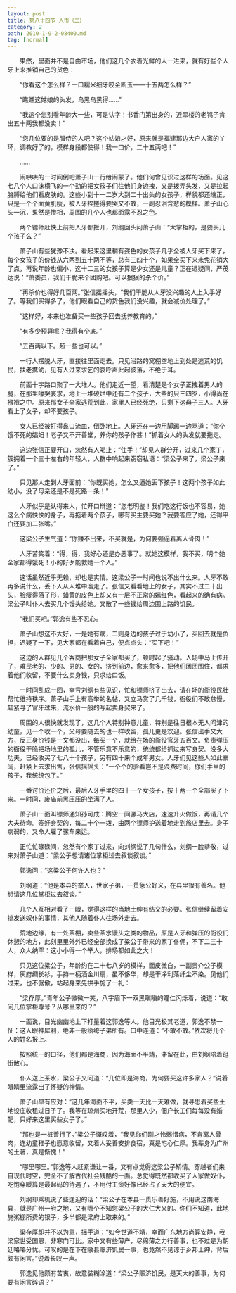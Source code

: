 ```yaml
---
layout: post
title: 第八十四节 人市（二）
category: 2
path: 2010-1-9-2-08400.md
tag: [normal]
---
```


　　果然，里面并不是自由市场，他们这几个衣着光鲜的人一进来，就有好些个人牙上来推销自己的货色：

　　“你看这个怎么样？一口糯米细牙咬金断玉——十五两怎么样？”

　　“瞧瞧这姑娘的头发，乌黑乌黑得……”

　　“我这个您别看年龄大一些，可是认字！书香门第出身的，近翠楼的老鸨子肯出五十两我都没卖！”

　　“您几位要的是服侍的人吧？这个姑娘才好，原来就是福建那边大户人家的丫环，调教好了的，模样身段都使得！我一口价，二十五两吧！”

　　……

　　闹哄哄的一时间倒吧萧子山一行给闹蒙了。他们何曾见识过这样的场面。见这七八个人口沫横飞的一个劲的把女孩子们往他们身边拽，又是拨弄头发，又是拉起胳膊给他们看皮肤的。这些小到十一二岁大到二十出头的女孩子，样貌都还端正，只是一个个面黄肌瘦，被人牙捏搓得要哭又不敢，一副忍泪含悲的模样。萧子山心头一沉，果然是惨相，周围的几个人也都面露不忍之色。

　　两个镖师赶快上前把人牙都拦开，刘纲回头问萧子山：“大掌柜的，是要买几个孩子么？”

　　萧子山有些犹豫不决。看起来这里稍有姿色的女孩子几乎全被人牙买下来了，每个女孩子的价钱从六两到五十两不等，总有三四十个，如果全买下来未免花销大了点，再说年龄也偏小，这十二三的女孩子算是少女还是儿童？正在迟疑间，严茂达说：“萧委员，我们干脆来个团购吧。可以狠狠的杀个价。”

　　“再杀价也得好几百两。”张信摇摇头，“我们干脆从人牙没兴趣的人上入手好了。等我们买得多了，他们眼看自己的货色我们没兴趣，就会减价处理了。”

　　“这样好，本来也准备买一些孩子回去抚养教育的。”

　　“有多少预算呢？我得有个底。”

　　“五百两以下。超一些也可以。”

　　一行人摆脱人牙，直接往里面走去。只见沿路的窝棚空地上到处是逃荒的饥民，扶老携幼，见有人过来求乞的哀呼声此起彼落，不绝于耳。

　　前面十字路口聚了一大堆人。他们走近一望，看清楚是个女子正拽着男人的腿，在那里嚎哭哀求，地上一堆破烂中还有二个孩子，大些的只三四岁，小得尚在襁褓之中。原来那女子全家逃荒到此，家里人已经死绝，只剩下这母子三人。人牙看上了女子，却不要孩子。

　　女人已经被打得鼻口流血，倒卧地上。人牙还在一边用脚踢一边骂道：“你个饿不死的娼妇！老子又不开善堂，养你的孩子作甚！”抓着女人的头发就要拖走。

　　这边张信正要开口，忽然有人喝止：“住手！”却见人群分开，过来几个家丁，簇拥着一个三十左右的年轻人，人群中响起来窃窃私语：“梁公子来了，梁公子来了。”

　　只见那人走到人牙面前：“你既买她，怎么又逼她丢下孩子！这两个孩子如此幼小，没了母亲还是不是死路一条！”

　　人牙似乎是认得来人，忙开口辩道：“您老明鉴！我们吃这行饭也不容易，她这么个病怏怏的身子，再拖着两个孩子，哪有买主要买她？我要答应了她，还得平白还要加二张嘴。”

　　这梁公子生气道：“你赚不出来，不买就是，为何要强逼着离人骨肉！”

　　人牙苦笑着：“得，得，我好心还是办恶事了。就她这模样，我不买，明个她全家都得饿死！小的好歹能救她一个人。”

　　这话虽然近乎无赖，却也是实情。这梁公子一时间也说不出什么来。人牙不敢再多说什么，丢下人从人堆中溜走了。张信又看看地上的女子，其实不过二十出头，脸瘦得落了形，蜡黄的皮色上却又有一层不正常的嫣红色，看起来的确有病。梁公子叫仆人去买几个馒头给她。又散了一些钱给周边围上路的饥民。

　　“我们买吧。”郭逸有些不忍心。

　　萧子山想这不大好，一是她有病，二则身边的孩子过于幼小了，买回去就是负担，迟疑了一下，见大家都在看着自己，便点点头：“买下吧！”

　　这边的人群见几个客商把那女子全家都买了，顿时起了骚动。人场中马上传开了，难民老的、少的、男的、女的，挤到前边，愈来愈多，把他们团团围住，都求着他们收留，不要什么卖身钱，只求给口饭。

　　一时间乱成一团，幸亏刘纲有些见识，忙和镖师挤了出去，请在场的衙役民壮帮忙维持秩序。萧子山手上有高举的名帖，又立马赏了几千钱，衙役们不敢怠慢，赶紧寻了官牙过来，流水价一般的写起卖身契来了。

　　周围的人很快就发现了，这几个人特别钟意儿童，特别是往日根本无人问津的幼童，见一个收一个，父母要随去的也一样收留，孤儿更是欢迎。张信出手又大方，反正身价钱是一文都没出，每买一个，就给在场的衙役官牙五百文。负责弹压的衙役干脆把场地里的孤儿，不管乐意不乐意的，统统都给抓过来写身契。没多大功夫，已经收买了七八十个孩子，另有四十来个成年男女。人牙们见这些人如此豪阔，赶紧上去求出售，张信摇摇头：“一个个的验看岂不是浪费时间，你们手里的孩子，我统统包了。”

　　一番讨价还价之后，最后人牙手里的四十一个女孩子，按十两一个全部买了下来。一时间，废庙前黑压压的坐满了人。

　　萧子山一面叫镖师通知孙可成：腾空一间骡马大店，速速升火做饭，再请几个大夫待命。签好身契的，每二十个一拨，由两个镖师护送着地走到旅店里去。身子病弱的，又命人雇了骡车来运。

　　正忙忙碌碌间，忽然有个家丁过来，向刘纲说了几句什么，刘纲一脸恭敬，过来对萧子山道：“梁公子想请诸位掌柜过去叙谈叙谈。”

　　郭逸问：“这梁公子何许人也？”

　　刘纲道：“他是本县的举人，世家子弟，一贯急公好义，在县里很有善名。他想请这几位掌柜过去叙谈。”

　　几个人互相对看了一眼，觉得这样的当地士绅有结交的必要。张信继续留着安排发送奴仆的事情，其他人随着仆人往场外走去。

　　荒地边缘，有一处茶棚，卖些茶水馒头之类的物品，原是人牙和弹压的衙役们休憩的地方，此刻里里外外已经全部换成了梁公子带来的家丁仆佣，不下二三十人，众人纳罕：这小小得一个举人，排场都如此之大！

　　只见这位梁公子，年龄约在二十七八岁的模样，面皮微白，一副贵介公子模样，灰府绸长衫，手持一柄洒金川扇，虽不侈华，却是干净利落纤尘不染。见他们过来，也不倨傲，站起身来先拱手施了一礼：

　　“梁存厚。”青年公子微微一笑，八字眉下一双黑瞋瞋的瞳仁闪烁着，说道：“敢问几位掌柜尊号？从哪里来的？”

　　一面说，目光幽幽地上下打量着这郭逸等人。他目光极其老道，郭逸不禁一怔：这人眼神犀利，绝非一般纨绔子弟所有。口中连道：“不敢不敢。”依次将几个人的姓名报上。

　　按照统一的口径，他们都是海商，因为海面不平靖，滞留在此，由刘纲陪着逛街散心。

　　仆人送上茶水，梁公子又问道：“几位即是海商，为何要买这许多家人？”说着眼睛里流露出了怀疑的神情。

　　萧子山早有应对：“这几年海面不平，买卖一天比一天难做，就寻思着买些土地设庄收租过日子了。我等在琼州买地开荒，那里人少，佃户长工们每每没有婚配，只好来这里买些女子了。”

　　“那也是一桩善行了。”梁公子慨叹着，“我见你们刚才怜弱惜病，不肯离人骨肉，连幼童稚子也愿意收留，又着人妥善安排食宿，真是宅心仁厚。我辈身为广州的土著，真是惭愧！”

　　“哪里哪里。”郭逸等人赶紧谦让一番，又有点觉得这梁公子矫情。穿越者们来自现代时空，完全不了解古代社会残酷的一面。总觉得既然都收买了人家做奴仆，吃饱穿暖算是最起码的待遇了，不用付工资好像已经占了天大的便宜。

　　刘纲却乘机说了些逢迎的话：“梁公子在本县一贯乐善好施，不用说这南海县，就是广州一府之地，又有哪个不知您梁公子的大仁大义的。你们不知道，此地施粥棚所费的银子，多半都是梁府上取来的。”

　　梁存厚却并不以为意，摇手道：“如今世道不靖，幸而广东地方尚算安静，我梁家世受国恩，非寒门可比。家中又有些薄产，尽绵薄之力行善事，也不过是为朝廷略略分忧。可叹的是在下在敝县赈济饥民一事，也竟然不见谅于乡邦士绅，背后颇有闲言。”说着长叹一声。

　　郭逸见他颇有苦衷，故意装糊涂道：“梁公子赈济饥民，是天大的善事，为何要有闲言碎语？”
